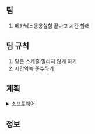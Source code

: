 ## 팀
1. 메카닉스응용실험 끝나고 시간 할애
## 팀 규칙
1. 맡은 스케줄 밀리지 않게 하기 
2. 시간약속 준수하기
## 계획
<details>
  <summary>소프트웨어</summary>

  1주차 이동훈 - 데이터 다루기, 회귀알고리즘과 모델 규제(혼자 공부하는 머신러닝 + 딥러닝) </br>
  2주차 이동훈 - 다양한 분류 알고림즘, 트리 알고리즘(혼자 공부하는 머신러닝 + 딥러닝) </br>
  3주차 이동훈 - 비지도 학습 (혼자 공부하는 머신러닝 + 딥러닝) </br>
  4주차 이동훈 - SLAM 기초 </br>
  5주차 이동훈 - SLAM </br>
  6주차 이동훈 - SLAM </br>
  7주차 이동훈 - SLAM </br>
  8주차 이동훈 - 이미지 분석(딥러닝) </br>
  
</details>


## 정보
